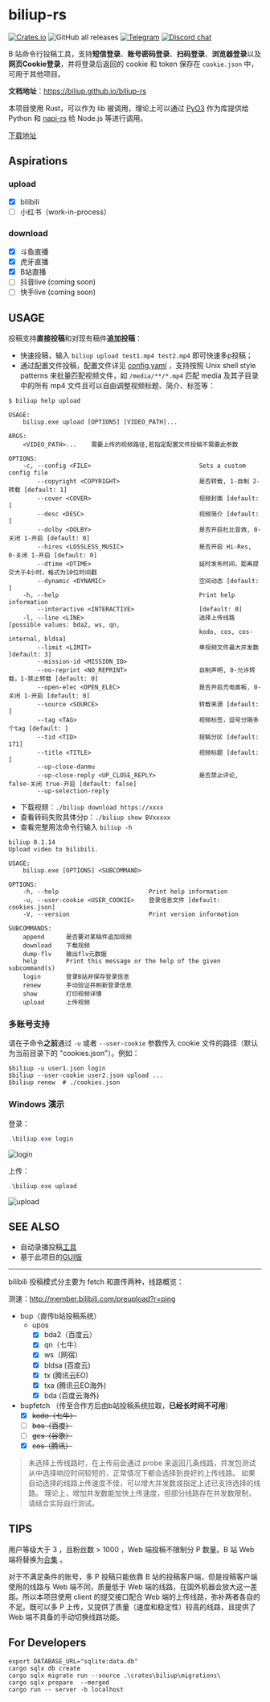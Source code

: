 # biliup-rs

[![Crates.io](https://img.shields.io/crates/v/biliup)](https://crates.io/crates/biliup)
![GitHub all releases](https://img.shields.io/github/downloads/forgqi/biliup-rs/total)
[![Telegram](https://img.shields.io/badge/Telegram-Group-blue.svg?logo=telegram)](https://t.me/+IkpIABHqy6U0ZTQ5)
[![Discord chat][discord-badge]][discord-url]

[discord-badge]: https://img.shields.io/discord/1015494098481852447.svg?logo=discord
[discord-url]: https://discord.gg/shZmdxDFB7
B 站命令行投稿工具，支持**短信登录**、**账号密码登录**、**扫码登录**、**浏览器登录**以及**网页Cookie登录**，并将登录后返回的 cookie 和 token 保存在 `cookie.json` 中，可用于其他项目。

**文档地址**：<https://biliup.github.io/biliup-rs>

本项目使用 Rust，可以作为 lib 被调用，理论上可以通过 [PyO3](https://github.com/PyO3/pyo3) 作为库提供给 Python 和 [napi-rs](https://github.com/napi-rs/napi-rs) 给 Node.js 等进行调用。

[下载地址](https://github.com/ForgQi/biliup-rs/releases)

## Aspirations

### upload

- [x] bilibili
- [ ] 小红书（work-in-process）

### download

- [x] 斗鱼直播
- [x] 虎牙直播
- [x] B站直播
- [ ] 抖音live (coming soon)
- [ ] 快手live (coming soon)

## USAGE

投稿支持**直接投稿**和对现有稿件**追加投稿**：

- 快速投稿，输入 `biliup upload test1.mp4 test2.mp4` 即可快速多p投稿；
- 通过配置文件投稿，配置文件详见 [config.yaml](examples/config.yaml) ，支持按照 Unix shell style patterns 来批量匹配视频文件，如 `/media/**/*.mp4` 匹配 media 及其子目录中的所有 mp4 文件且可以自由调整视频标题、简介、标签等：

```shell
$ biliup help upload

USAGE:
    biliup.exe upload [OPTIONS] [VIDEO_PATH]...

ARGS:
    <VIDEO_PATH>...    需要上传的视频路径,若指定配置文件投稿不需要此参数

OPTIONS:
    -c, --config <FILE>                              Sets a custom config file
        --copyright <COPYRIGHT>                      是否转载, 1-自制 2-转载 [default: 1]
        --cover <COVER>                              视频封面 [default: ]
        --desc <DESC>                                视频简介 [default: ]
        --dolby <DOLBY>                              是否开启杜比音效, 0-关闭 1-开启 [default: 0]
        --hires <LOSSLESS_MUSIC>                     是否开启 Hi-Res, 0-关闭 1-开启 [default: 0]
        --dtime <DTIME>                              延时发布时间，距离提交大于4小时，格式为10位时间戳
        --dynamic <DYNAMIC>                          空间动态 [default: ]
    -h, --help                                       Print help information
        --interactive <INTERACTIVE>                  [default: 0]
    -l, --line <LINE>                                选择上传线路 [possible values: bda2, ws, qn,
                                                     kodo, cos, cos-internal, bldsa]
        --limit <LIMIT>                              单视频文件最大并发数 [default: 3]
        --mission-id <MISSION_ID>
        --no-reprint <NO_REPRINT>                    自制声明, 0-允许转载，1-禁止转载 [default: 0]
        --open-elec <OPEN_ELEC>                      是否开启充电面板, 0-关闭 1-开启 [default: 0]
        --source <SOURCE>                            转载来源 [default: ]
        --tag <TAG>                                  视频标签，逗号分隔多个tag [default: ]
        --tid <TID>                                  投稿分区 [default: 171]
        --title <TITLE>                              视频标题 [default: ]
        --up-close-danmu
        --up-close-reply <UP_CLOSE_REPLY>            是否禁止评论, false-关闭 true-开启 [default: false]
        --up-selection-reply
```

- 下载视频：`./biliup download https://xxxx`
- 查看转码失败具体分p：`./biliup show BVxxxxx`
- 查看完整用法命令行输入 `biliup -h`

```shell
biliup 0.1.14
Upload video to bilibili.

USAGE:
    biliup.exe [OPTIONS] <SUBCOMMAND>

OPTIONS:
    -h, --help                         Print help information
    -u, --user-cookie <USER_COOKIE>    登录信息文件 [default: cookies.json]
    -V, --version                      Print version information

SUBCOMMANDS:
    append      是否要对某稿件追加视频
    download    下载视频
    dump-flv    输出flv元数据
    help        Print this message or the help of the given subcommand(s)
    login       登录B站并保存登录信息
    renew       手动验证并刷新登录信息
    show        打印视频详情
    upload      上传视频
```

### 多账号支持

请在子命令**之前**通过 `-u` 或者 `--user-cookie` 参数传入 cookie 文件的路径（默认为当前目录下的 "cookies.json"）。例如：

```shell
$biliup -u user1.json login
$biliup --user-cookie user2.json upload ...
$biliup renew  # ./cookies.json
```

### Windows 演示

登录：

```powershell
.\biliup.exe login
```

![login](.github/resource/login.gif)

上传：

```powershell
.\biliup.exe upload
```

![upload](.github/resource/upload.gif)

## SEE ALSO

- 自动录播投稿[工具](https://github.com/ForgQi/biliup)
- 基于此项目的[GUI版](https://github.com/ForgQi/Caution)

___

bilibili 投稿模式分主要为 fetch 和直传两种，线路概览：

测速：<http://member.bilibili.com/preupload?r=ping>

- bup（直传b站投稿系统）
  - upos
    - [x] bda2（百度云）
    - [x] qn（七牛）
    - [x] ws（网宿）
    - [x] bldsa (百度云)
    - [x] tx (腾讯云EO)
    - [x] txa (腾讯云EO海外)
    - [x] bda (百度云海外)
- bupfetch （传至合作方后由b站投稿系统拉取，**已经长时间不可用**）
  - [x] ~~kodo（七牛）~~
  - [ ] ~~bos（百度）~~
  - [ ] ~~gcs（谷歌）~~
  - [x] ~~cos（腾讯）~~

 > 未选择上传线路时，在上传前会通过 probe 来返回几条线路，并发包测试从中选择响应时间较短的，正常情况下都会选择到良好的上传线路。
 > 如果自动选择的线路上传速度不佳，可以增大并发数或指定上述已支持选择的线路。
 > 理论上，增加并发数能加快上传速度，但部分线路存在并发数限制，请结合实际自行测试。

## TIPS

用户等级大于 3 ，且粉丝数 > 1000 ，Web 端投稿不限制分 P 数量。B 站 Web 端将替换为[合集](https://www.bilibili.com/read/cv14762048) 。

对于不满足条件的账号，多 P 投稿只能依靠 B 站的投稿客户端，但是投稿客户端使用的线路与 Web 端不同，质量低于 Web 端的线路，在国外机器会放大这一差距。所以本项目使用 client 的提交接口配合 Web 端的上传线路，弥补两者各自的不足。既可以多 P 上传，又提供了质量（速度和稳定性）较高的线路，且提供了 Web 端不具备的手动切换线路功能。

## For Developers

```shell
export DATABASE_URL="sqlite:data.db"
cargo sqlx db create
cargo sqlx migrate run --source .\crates\biliup\migrations\
cargo sqlx prepare  --merged
cargo run -- server -b localhost
```
